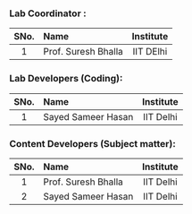 ### Lab Coordinator :

| SNo. | Name | Institute |
| :--: | :-- | :-------: |
|  1   | Prof. Suresh Bhalla | IIT DElhi |

### Lab Developers (Coding):

| SNo. | Name | Institute |
| :--: | :-- | :-------: |
|  1   | Sayed Sameer Hasan | IIT Delhi |

### Content Developers (Subject matter):

| SNo. | Name | Institute |
| :--: | :-- | :-------: |
|  1   | Prof. Suresh Bhalla | IIT Delhi |
|  2   | Sayed Sameer Hasan | IIT Delhi |

